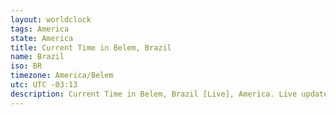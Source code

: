 ```yaml
---
layout: worldclock
tags: America
state: America
title: Current Time in Belem, Brazil
name: Brazil
iso: BR
timezone: America/Belem
utc: UTC -03:13
description: Current Time in Belem, Brazil [Live], America. Live update now time in Belem, timezone America/Belem, UTC -03:13, Country ISO code & Current Local Time.
---
```


